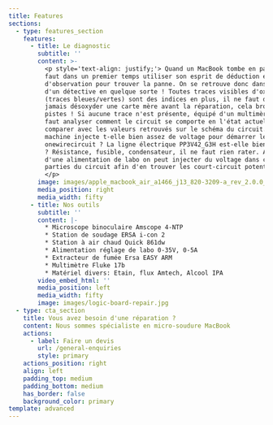 ```yaml
---
title: Features
sections:
  - type: features_section
    features:
      - title: Le diagnostic
        subtitle: ''
        content: >-
          <p style='text-align: justify;'> Quand un MacBook tombe en panne, il
          faut dans un premier temps utiliser son esprit de déduction et
          d'observation pour trouver la panne. On se retrouve donc dans la peau
          d'un détective en quelque sorte ! Toutes traces visibles d'oxydation
          (traces bleues/vertes) sont des indices en plus, il ne faut donc
          jamais désoxyder une carte mère avant la réparation, cela brouille les
          pistes ! Si aucune trace n'est présente, équipé d'un multimère, il
          faut analyser comment le circuit se comporte en l'état actuel et
          comparer avec les valeurs retrouvés sur le schéma du circuit. La
          machine injecte t-elle bien assez de voltage pour démarrer le
          onewirecircuit ? La ligne électrique PP3V42_G3H est-elle bien présente
          ? Résistance, fusible, condensateur, il ne faut rien rater. A l'aide
          d'une alimentation de labo on peut injecter du voltage dans certaines
          parties du circuit afin d'en trouver les court-circuit potentiel.
          </p> 
        image: images/apple_macbook_air_a1466_j13_820-3209-a_rev_2.0.0_sch.pdf_2.png
        media_position: right
        media_width: fifty
      - title: Nos outils
        subtitle: ''
        content: |-
          * Microscope binoculaire Amscope 4-NTP 
          * Station de soudage ERSA i-con 2 
          * Station à air chaud Quick 861dw
          * Alimentation réglage de labo 0-35V, 0-5A
          * Extracteur de fumée Ersa EASY ARM 
          * Multimètre Fluke 17b 
          * Matériel divers: Etain, flux Amtech, Alcool IPA
        video_embed_html: ''
        media_position: left
        media_width: fifty
        image: images/logic-board-repair.jpg
  - type: cta_section
    title: Vous avez besoin d'une réparation ?
    content: Nous sommes spécialiste en micro-soudure MacBook
    actions:
      - label: Faire un devis
        url: /general-enquiries
        style: primary
    actions_position: right
    align: left
    padding_top: medium
    padding_bottom: medium
    has_border: false
    background_color: primary
template: advanced
---
```

